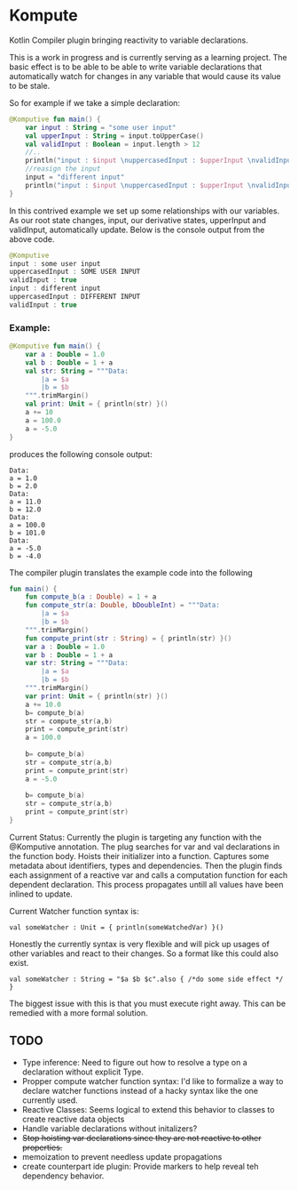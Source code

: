 # Kompute
Kotlin Compiler plugin bringing reactivity to variable declarations.

This is a work in progress and is currently serving as a learning project. The basic effect is to be able to be able to write variable declarations that automatically watch for changes in any variable that would cause its value to be stale.

So for example if we take a simple declaration:
```kotlin
@Komputive fun main() {
    var input : String = "some user input"
    val upperInput : String = input.toUpperCase()
    val validInput : Boolean = input.length > 12
    //..
    println("input : $input \nuppercasedInput : $upperInput \nvalidInput : $validInput")
    //reasign the input
    input = "different input"
    println("input : $input \nuppercasedInput : $upperInput \nvalidInput : $validInput")
}
```

In this contrived example we set up some relationships with our variables. As our root state changes, input, our derivative states, upperInput and validInput, automatically update. Below is the console output from the above code.
```kotlin
@Komputive
input : some user input 
uppercasedInput : SOME USER INPUT 
validInput : true
input : different input 
uppercasedInput : DIFFERENT INPUT 
validInput : true
```

### Example:
```kotlin
@Komputive fun main() {
    var a : Double = 1.0
    val b : Double = 1 + a
    val str: String = """Data:
        |a = $a
        |b = $b
    """.trimMargin()
    val print: Unit = { println(str) }()
    a += 10
    a = 100.0
    a = -5.0
}
```

produces the following console output:
```
Data:
a = 1.0
b = 2.0
Data:
a = 11.0
b = 12.0
Data:
a = 100.0
b = 101.0
Data:
a = -5.0
b = -4.0
```

The compiler plugin translates the example code into the following
```kotlin
fun main() {
    fun compute_b(a : Double) = 1 + a
    fun compute_str(a: Double, bDoubleInt) = """Data:
        |a = $a
        |b = $b
    """.trimMargin()
    fun compute_print(str : String) = { println(str) }()
    var a : Double = 1.0
    var b : Double = 1 + a
    var str: String = """Data:
        |a = $a
        |b = $b
    """.trimMargin()
    var print: Unit = { println(str) }()
    a += 10.0
    b= compute_b(a)
    str = compute_str(a,b)
    print = compute_print(str)
    a = 100.0
    
    b= compute_b(a)
    str = compute_str(a,b)
    print = compute_print(str)
    a = -5.0
    
    b= compute_b(a)
    str = compute_str(a,b)
    print = compute_print(str)
} 
```

Current Status:
Currently the plugin is targeting any function with the @Komputive annotation. The plug searches for var and val declarations in the function body. Hoists their initializer into a function. Captures some metadata about identifiers, types and dependencies. Then the plugin finds each assignment of a reactive var and calls a computation function for each dependent declaration. This process propagates untill all values have been inlined to update. 

Current Watcher function syntax is:

  ```val someWatcher : Unit = { println(someWatchedVar) }()```
  
  Honestly the currently syntax is very flexible and will pick up usages of other variables and react to their changes. So a format like this could also exist. 
  
```val someWatcher : String = "$a $b $c".also { /*do some side effect */ } ```

The biggest issue with this is that you must execute right away. This can be remedied with a more formal solution.


## TODO
- Type inference: Need to figure out how to resolve a type on a declaration without explicit Type.
- Propper compute watcher function syntax: I'd like to formalize a way to declare watcher functions instead of a hacky syntax like the one currently used.
- Reactive Classes: Seems logical to extend this behavior to classes to create reactive data objects
- Handle variable declarations without initalizers?
- ~~Stop hoisting var declarations since they are not reactive to other properties.~~
- memoization to prevent needless update propagations
- create counterpart ide plugin: Provide markers to help reveal teh dependency behavior.
